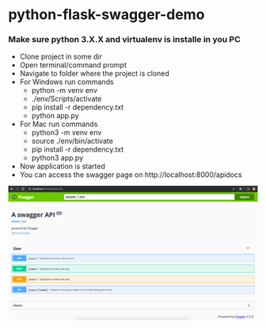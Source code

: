 # python-flask-swagger-demo

### Make sure python 3.X.X and virtualenv is installe in you PC

* Clone project in some dir
* Open terminal/command prompt
* Navigate to folder where the project is cloned
* For Windows run commands
  * python -m venv env
  * ./env/Scripts/activate
  * pip install -r dependency.txt
  * python app.py
* For Mac run commands
  * python3 -m venv env
  * source ./env/bin/activate
  * pip install -r dependency.txt
  * python3 app.py
* Now application is started 
* You can access the swagger page on http://localhost:8000/apidocs 

![Swagger UI](https://github.com/ashishkrgupta/python-flask-swagger-demo/blob/master/Screenshot%202019-07-11%20at%2011.32.00%20PM.png)

